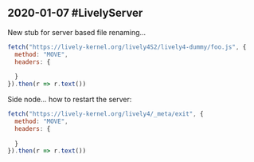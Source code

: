 ## 2020-01-07 #LivelyServer

New stub for server based file renaming...

```javascript
fetch("https://lively-kernel.org/lively4S2/lively4-dummy/foo.js", {
  method: "MOVE",
  headers: {
    
  }
}).then(r => r.text())
```

Side node... how to restart the server: 

```javascript
fetch("https://lively-kernel.org/lively4/_meta/exit", {
  method: "MOVE",
  headers: {
    
  }
}).then(r => r.text())
```